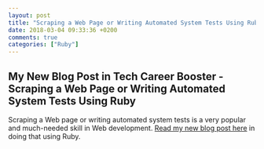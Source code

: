 ```yaml
---
layout: post
title: "Scraping a Web Page or Writing Automated System Tests Using Ruby"
date: 2018-03-04 09:33:36 +0200
comments: true
categories: ["Ruby"]
---
```


## My New Blog Post in Tech Career Booster - Scraping a Web Page or Writing Automated System Tests Using Ruby

Scraping a Web page or writing automated system tests is a very popular and much-needed skill in Web development. [Read my new blog post here](https://www.techcareerbooster.com/blog/scraping-a-web-page-or-writing-automated-system-tests-using-ruby?utm_source=pmatsinopoulos_blog&utm_medium=new_blog_post&utm_campaign=blog_post_scraping_automated_tests)
in doing that using Ruby.




